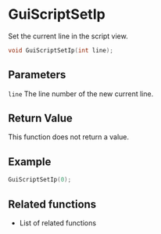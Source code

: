 # GuiScriptSetIp

Set the current line in the script view.

```c++
void GuiScriptSetIp(int line);
```

## Parameters

`line` The line number of the new current line.

## Return Value

This function does not return a value.

## Example

```c++
GuiScriptSetIp(0);
```

## Related functions

- List of related functions